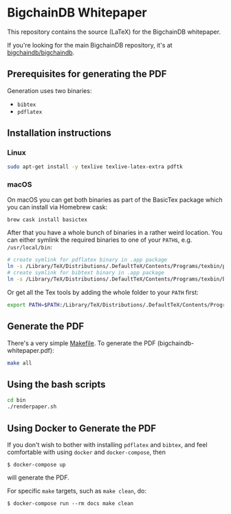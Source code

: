 # BigchainDB Whitepaper

This repository contains the source (LaTeX) for the BigchainDB whitepaper.

If you're looking for the main BigchainDB repository, it's at [bigchaindb/bigchaindb](https://github.com/bigchaindb/bigchaindb).


## Prerequisites for generating the PDF

Generation uses two binaries:

- `bibtex`
- `pdflatex`

## Installation instructions

### Linux

```bash
sudo apt-get install -y texlive texlive-latex-extra pdftk
```

### macOS

On macOS you can get both binaries as part of the BasicTex package which you can install via Homebrew cask:

```bash
brew cask install basictex
```

After that you have a whole bunch of binaries in a rather weird location. You can either symlink the required binaries to one of your `PATH`s, e.g. `/usr/local/bin`:

```bash
# create symlink for pdflatex binary in .app package
ln -s /Library/TeX/Distributions/.DefaultTeX/Contents/Programs/texbin/pdflatex /usr/local/bin/pdflatex
# create symlink for bibtext binary in .app package
ln -s /Library/TeX/Distributions/.DefaultTeX/Contents/Programs/texbin/bibtext /usr/local/bin/bibtext
```

Or get all the Tex tools by adding the whole folder to your `PATH` first:

```bash
export PATH=$PATH:/Library/TeX/Distributions/.DefaultTeX/Contents/Programs/texbin
```

## Generate the PDF

There's a very simple [Makefile](Makefile). To generate the PDF (bigchaindb-whitepaper.pdf):

```bash
make all
```

## Using the bash scripts

```bash
cd bin
./renderpaper.sh
```

## Using Docker to Generate the PDF

If you don't wish to bother with installing `pdflatex` and `bibtex`, and feel comfortable with using `docker` and `docker-compose`, then

```text
$ docker-compose up
```

will generate the PDF.

For specific `make` targets, such as `make clean`, do:

```text
$ docker-compose run --rm docs make clean
```
